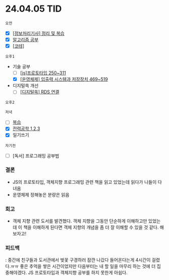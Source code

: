 # 24.04.05 TID

`오전`

- [x] [[정보처리기사] 정리 및 복습](https://www.notion.so/adc748f942ce46f59ae6e4957d6f5604?pvs=21)
- [x] [알고리즘 공부](https://www.notion.so/1bccd11cac9943309f4b7a9a45cf9a35?pvs=21)
- [x] [[코테] ](https://www.notion.so/83dfe9c0ede3436285131d29255aa3ed?pvs=21)

`오후1`

- 기술 공부
  - [ ] [[js]프로토타입 250~311](https://www.notion.so/js-250-311-150bd0f10fa641838a4e354d53c69c0a?pvs=21)
  - [x] [[운영체제] 입출력 시스템과 저장장치 469~519](https://www.notion.so/469-519-58e3ed8643584375b4c95bb5d24c3b90?pvs=21)
- 디지털쏙 개선
  - [ ] [[디지털쏙] RDS 연결 ](https://www.notion.so/RDS-709def2a4c924fcea87e7941b48df8f3?pvs=21)

`오후2`

`저녁`

- [ ] [복습](https://www.notion.so/2e0b1d8a99904d7fadb8879e235e8b0b?pvs=21)
- [x] [전력공학 1,2,3](https://www.notion.so/1-2-3-4a0fd54f99034d0680b3a0b90263a299?pvs=21)
- [x] 일기쓰기

`자기전`

- [ ] [독서] 프로그래밍 공부법

### 결론

- JS의 프로토타입, 객체지향 프로그래밍 관련 책을 읽고 있었는데 읽다가 나들이 다녀옴
- 운영체제 정해놓은 분량은 읽음

### 회고

- 객체 지향 관련 도서를 발견했다. 객체 지향을 그동안 단순하게 이해하고만 있었는데 이 책을 이해하게 된다면 객체 지향의 개념을 좀 더 잘 이해할 수 있을 것 같다. 해보자고!

### 피드백

: 중간에 친구들과 도서관에서 벚꽃 구경하러 잠깐 나갔다 들어온다는게 4시간이 걸렸다.ㅠㅠ 좋은 추억을 쌓은 시간이었지만 다음부터는 내 할 일을 마무리 하는 것에 더 집중해야겠다. JS 프로토타입과 객체지향 공부를 하지 못한게 아쉽다.
